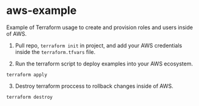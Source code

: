 # aws-example

Example of Terraform usage to create and provision roles and users inside of AWS.


1. Pull repo, ```terraform init``` in project, and add your AWS credentials inside the ```terraform.tfvars``` file. 


2. Run the terraform script to deploy examples into your AWS ecosystem. 

```
terraform apply
```

3. Destroy terraform proccess to rollback changes inside of AWS. 

```
terraform destroy
```
